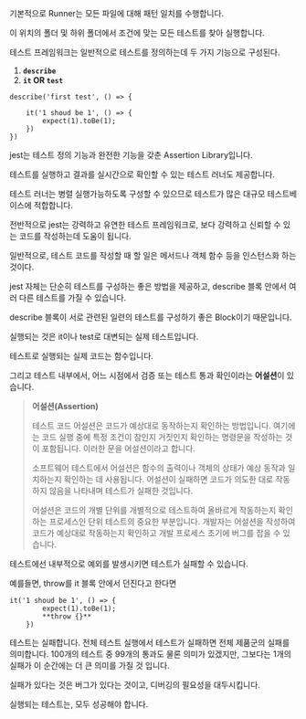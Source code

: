 기본적으로 Runner는 모든 파일에 대해 패턴 일치를 수행합니다.

이 위치의 폴더 및 하위 폴더에서 조건에 맞는 모든 테스트를 찾아 실행합니다.

테스트 프레임워크는 일반적으로 테스트를 정의하는데 두 가지 기능으로 구성된다.

1. **`describe`**
2. **`it` OR `test`**

```tsx
describe('first test', () => {

    it('1 shoud be 1', () => {
        expect(1).toBe(1);
    })
})
```

jest는 테스트 정의 기능과 완전한 기능을 갖춘 Assertion Library입니다.

테스트를 실행하고 결과를 실시간으로 확인할 수 있는 테스트 러너도 제공합니다.

테스트 러너는 병렬 실행가능하도록 구성할 수 있으므로 테스트가 많은 대규모 테스트베이스에 적합합니다.

전반적으로 jest는 강력하고 유연한 테스트 프레임워크로, 보다 강력하고 신뢰할 수 있는 코드를 작성하는데 도움이 됩니다.

일반적으로, 테스트 코드를 작성할 때 할 일은 메서드나 객체 함수 등을 인스턴스화 하는 것이다.

jest 자체는 단순히 테스트를 구성하는 좋은 방법을 제공하고, describe 블록 안에서 여러 다른 테스트를 가질 수 있습니다.

describe 블록이 서로 관련된 일련의 테스트를 구성하기 좋은 Block이기 때문입니다.

실행되는 것은 it이나 test로 대변되는 실제 테스트입니다.

테스트로 실행되는 실제 코드는 함수입니다.

그리고 테스트 내부에서, 어느 시점에서 검증 또는 테스트 통과 확인이라는 **어설션**이 있습니다.

> **어설션(Assertion)**
> 
> 
> 테스트 코드 어설션은 코드가 예상대로 동작하는지 확인하는 방법입니다. 여기에는 코드 실행 중에 특정 조건이 참인지 거짓인지 확인하는 명령문을 작성하는 것이 포함됩니다. 이러한 문을 어설션이라고 합니다.
> 
> 소프트웨어 테스트에서 어설션은 함수의 출력이나 객체의 상태가 예상 동작과 일치하는지 확인하는 데 사용됩니다. 어설션이 실패하면 코드가 의도한 대로 작동하지 않음을 나타내며 테스트가 실패한 것입니다.
> 
> 어설션은 코드의 개별 단위를 개별적으로 테스트하여 올바르게 작동하는지 확인하는 프로세스인 단위 테스트의 중요한 부분입니다. 개발자는 어설션을 작성하여 코드가 예상대로 작동하는지 확인하고 개발 프로세스 초기에 버그를 잡을 수 있습니다.
> 

테스트에선 내부적으로 예외를 발생시키면 테스트가 실패할 수 있습니다.

예를들면, throw를 it 블록 안에서 던진다고 한다면

```tsx
it('1 shoud be 1', () => {
        expect(1).toBe(1);
        **throw {}**
    })
```

테스트는 실패합니다. 전체 테스트 실행에서 테스트가 실패하면 전체 제품군의 실패를 의미합니다. 100개의 테스트 중 99개의 통과도 물론 의미가 있겠지만, 그보다는 1개의 실패가 이 순간에는 더 큰 의미를 가질 것 입니다.

실패가 있다는 것은 버그가 있다는 것이고, 디버깅의 필요성을 대두시킵니다.

실행되는 테스트는, 모두 성공해야 합니다.